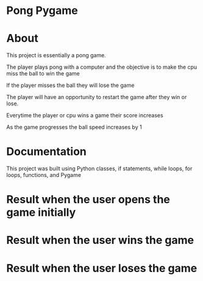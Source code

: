 # Pong Pygame
 
# About
This project is essentially a pong game.

The player plays pong with a computer and the objective is to make the cpu miss the ball to win the game

If the player misses the ball they will lose the game 

The player will have an opportunity to restart the game after they win or lose.

Everytime the player or cpu wins a game their score increases

As the game progresses the ball speed increases by 1

# Documentation
This project was built using Python classes, if statements, while loops, for loops, functions, and Pygame

# Result when the user opens the game initially

# Result when the user wins the game

# Result when the user loses the game 
